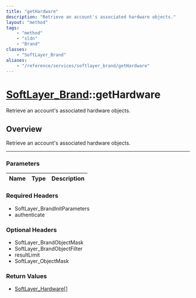 ```yaml
---
title: "getHardware"
description: "Retrieve an account's associated hardware objects."
layout: "method"
tags:
    - "method"
    - "sldn"
    - "Brand"
classes:
    - "SoftLayer_Brand"
aliases:
    - "/reference/services/softlayer_brand/getHardware"
---
```

# [SoftLayer_Brand](/reference/services/SoftLayer_Brand)::getHardware


Retrieve an account's associated hardware objects.


## Overview 
Retrieve an account's associated hardware objects.

-----

### Parameters 
|Name | Type | Description |
| --- | --- | --- |


### Required Headers
* SoftLayer_BrandInitParameters
* authenticate


### Optional Headers
* SoftLayer_BrandObjectMask
* SoftLayer_BrandObjectFilter
* resultLimit
* SoftLayer_ObjectMask

### Return Values
* <a href='/reference/datatypes/SoftLayer_Hardware'>SoftLayer_Hardware[] </a>




